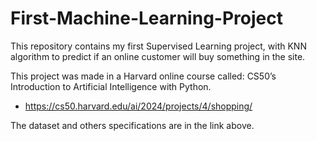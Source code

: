 # First-Machine-Learning-Project

This repository contains my first Supervised Learning project, with KNN algorithm to predict if an online customer will buy something in the site.

This project was made in a Harvard online course called: CS50’s Introduction to Artificial Intelligence with Python. 
  - https://cs50.harvard.edu/ai/2024/projects/4/shopping/

The dataset and others specifications are in the link above.
